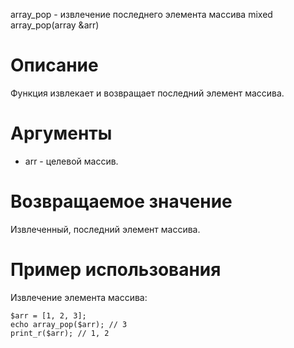 array_pop - извлечение последнего элемента массива
    mixed array_pop(array &arr)

Описание
========

Функция извлекает и возвращает последний элемент массива.

Аргументы
=========

* arr - целевой массив.

Возвращаемое значение
=====================

Извлеченный, последний элемент массива.

Пример использования
====================

Извлечение элемента массива:

    $arr = [1, 2, 3];
    echo array_pop($arr); // 3
    print_r($arr); // 1, 2
